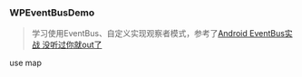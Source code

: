 ### WPEventBusDemo

> 学习使用EventBus、自定义实现观察者模式，参考了[Android EventBus实战 没听过你就out了](http://blog.csdn.net/lmj623565791/article/details/40794879)

use map 